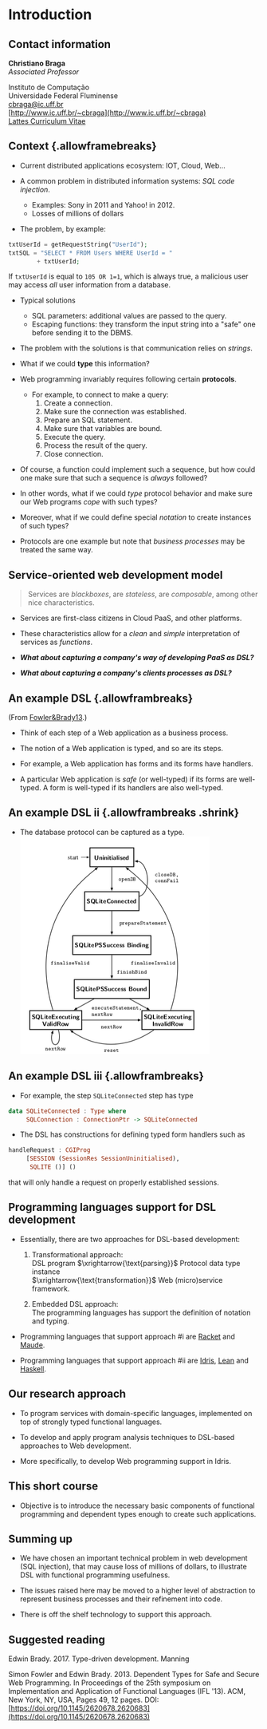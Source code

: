 # Introduction

## Contact information

**Christiano Braga**  
_Associated Professor_

Instituto de Computação  
Universidade Federal Fluminense  
[cbraga@ic.uff.br](mailto:cbraga@ic.uff.br)  
[http://www.ic.uff.br/~cbraga](http://www.ic.uff.br/~cbraga)  
[Lattes Curriculum Vitae](http://lattes.cnpq.br/0535266455387139)  

## Context {.allowframebreaks}

* Current distributed applications ecosystem: IOT, Cloud, Web...  

* A common problem in distributed information systems: _SQL code injection_.  
	* Examples: Sony in 2011 and Yahoo! in 2012.  
	* Losses of millions of dollars  

* The problem, by example:  
```php
txtUserId = getRequestString("UserId");
txtSQL = "SELECT * FROM Users WHERE UserId = " 
		+ txtUserId;
```  
  If `txtUserId` is equal to `105 OR 1=1`, which is always true, a
  malicious user may access _all_ user information from a database.  

* Typical solutions  
	* SQL parameters: additional values are passed to the query.  
	* Escaping functions: they transform the input string into a "safe"
    one before sending it to the DBMS.  
  
* The problem with the solutions is that communication relies on
  _strings_. 
  
* What if we could **type** this information?

* Web programming invariably requires following certain **protocols**.
  * For example, to connect to make a query:
	  1. Create a connection.
	  1. Make sure the connection was established.
	  1. Prepare an SQL statement.
	  1. Make sure that variables are bound.
	  1. Execute the query.
	  1. Process the result of the query.
	  1. Close connection.

* Of course, a function could implement such a
  sequence, but how could one make sure that such a sequence is
  _always_ followed?
  
* In other words, what if we could _type_ protocol behavior and make
  sure our Web programs _cope_ with such types? 
  
* Moreover, what if we could define special _notation_ to create
  instances of such types? 

* Protocols are one example but note that _business processes_ may be treated the same way.

## Service-oriented web development model 

> Services are _blackboxes_, are _stateless_, are _composable_, among other nice characteristics.

* Services are first-class citizens in Cloud PaaS, and other platforms. 

* These characteristics allow for a _clean_ and _simple_
  interpretation of services as _functions_.
  
* _**What about capturing a company's way of developing PaaS as DSL?**_

* _**What about capturing a company's clients processes as DSL?**_

## An example DSL {.allowframbreaks}

(From [Fowler&Brady13](#Fowler&Brady13).)

* Think of each step of a Web application as a business process.

* The notion of a Web application is typed, and so are its steps.

* For example, a Web application has forms and its forms have handlers. 

* A particular Web application is _safe_ (or well-typed) if its forms are 
  well-typed. A form is well-typed if its handlers are also well-typed.

## An example DSL ii {.allowframbreaks .shrink}

* The database protocol can be captured as a type.  
![Database protocol](./intro/db-protocol.png "Database protocol")

## An example DSL iii {.allowframbreaks}

* For example, the step `SQLiteConnected` step has type
```haskell
data SQLiteConnected : Type where
     SQLConnection : ConnectionPtr -> SQLiteConnected
```

* The DSL has constructions for defining typed form handlers such as 
```haskell
handleRequest : CGIProg
     [SESSION (SessionRes SessionUninitialised),
      SQLITE ()] ()
```
that will only handle a request on properly established sessions.

## Programming languages support for DSL development

* Essentially, there are two approaches for DSL-based development:  
	1. Transformational approach:  
	  DSL program $\xrightarrow{\text{parsing}}$ Protocol
	  data type instance  
	  $\xrightarrow{\text{transformation}}$ Web (micro)service framework.

	2. Embedded DSL approach:  
	  The programming languages has support the definition of notation and
	  typing.  
	  
* Programming languages that support approach #i are [Racket](http://racket-lang.org) and [Maude](http://maude.cs.uiuc.edu).
* Programming languages that support approach #ii are [Idris](http://www.idris-lang.org), [Lean](https://leanprover.github.io/) and [Haskell](http://haskell.org).

## Our research approach

* To program services with domain-specific languages, implemented on top of
  strongly typed functional languages.  
  
* To develop and apply program analysis techniques to DSL-based
  approaches to Web development. 
  
* More specifically, to develop Web programming support in Idris.

## This short course

* Objective is to introduce the necessary basic components of
  functional programming and dependent types enough to create such
  applications.

## Summing up

* We have chosen an important technical problem in web development
  (SQL injection), that may cause loss of millions of dollars, to
  illustrate DSL with functional programming usefulness.
  
* The issues raised here may be moved to a higher level of abstraction
  to represent business processes and their refinement into code.
  
* There is off the shelf technology to support this approach.

## Suggested reading

<a name="Brady17"> Edwin Brady</a>. 2017. Type-driven development. Manning

<a name="Fowler&Brady13"> Simon Fowler and Edwin Brady</a>. 2013. Dependent Types for Safe and
Secure Web Programming. In Proceedings of the 25th symposium on
Implementation and Application of Functional Languages (IFL '13). ACM,
New York, NY, USA, Pages 49, 12 pages. DOI:
[https://doi.org/10.1145/2620678.2620683](https://doi.org/10.1145/2620678.2620683)
